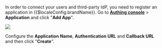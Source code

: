 <IntegrationDetailCard :title="`Create the Application in ${$localeConfig.brandName}`">

<!--!!!include(common/create-an-app-en.md)!!!-->

In order to connect your users and third-party IdP, you need to register an application in {{$localeConfig.brandName}}. Go to [**Authing console**](https://console.authing.cn) > **Application** and click "**Add App**".

![](~@imagesZhCn/integration/ali-cloud/1-4.jpg)

Configure the **Application Name**, **Authentication URL** and **Callback URL** and then click "**Create**".

</IntegrationDetailCard>
